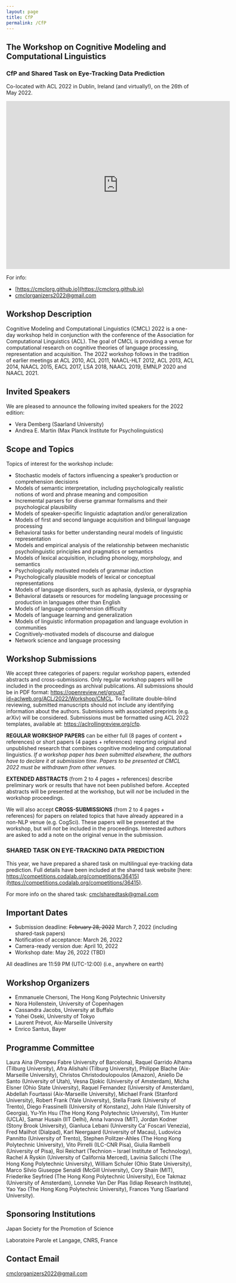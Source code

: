 ```yaml
---
layout: page
title: CfP
permalink: /CfP
---
```


## The Workshop on Cognitive Modeling and Computational Linguistics

### CfP and Shared Task on Eye-Tracking Data Prediction

Co-located with ACL 2022 in Dublin, Ireland (and virtually!), on the 26th of May 2022.

<iframe src="https://www.google.com/maps/embed?pb=!1m18!1m12!1m3!1d152515.25333408735!2d-6.385787383888776!3d53.32444313848332!2m3!1f0!2f0!3f0!3m2!1i1024!2i768!4f13.1!3m3!1m2!1s0x48670e80ea27ac2f%3A0xa00c7a9973171a0!2sDublin%2C%20Ireland!5e0!3m2!1sen!2sus!4v1638508842460!5m2!1sen!2sus" width="600" height="450" style="border:0;" allowfullscreen="" loading="lazy"></iframe>

For info:
- [https://cmclorg.github.io](https://cmclorg.github.io)
- [cmclorganizers2022@gmail.com](mailto:cmclorganizers2022@gmail.com)


## Workshop Description
Cognitive Modeling and Computational Linguistics (CMCL) 2022 is a one-day workshop held in conjunction with the conference of the Association for Computational Linguistics (ACL). The goal of CMCL is providing a venue for computational research on cognitive theories of language processing, representation and acquisition. The 2022 workshop follows in the tradition of earlier meetings at ACL 2010, ACL 2011, NAACL-HLT 2012, ACL 2013, ACL 2014, NAACL 2015, EACL 2017, LSA 2018, NAACL 2019, EMNLP 2020 and NAACL 2021.

## Invited Speakers

We are pleased to announce the following invited speakers for the 2022 edition:

- Vera Demberg (Saarland University)
- Andrea E. Martin (Max Planck Institute for Psycholinguistics)

## Scope and Topics

Topics of interest for the workshop include:

- Stochastic models of factors influencing a speaker’s production or comprehension decisions
- Models of semantic interpretation, including psychologically realistic notions of word and phrase meaning and composition
- Incremental parsers for diverse grammar formalisms and their psychological plausibility
- Models of speaker-specific linguistic adaptation and/or generalization
- Models of first and second language acquisition and bilingual language processing
- Behavioral tasks for better understanding neural models of linguistic representation
- Models and empirical analysis of the relationship between mechanistic psycholinguistic principles and pragmatics or semantics
- Models of lexical acquisition, including phonology, morphology, and semantics
- Psychologically motivated models of grammar induction
- Psychologically plausible models of lexical or conceptual representations
- Models of language disorders, such as aphasia, dyslexia, or dysgraphia
- Behavioral datasets or resources for modeling language processing or production in languages other than English
- Models of language comprehension difficulty
- Models of language learning and generalization
- Models of linguistic information propagation and language evolution in communities
- Cognitively-motivated models of discourse and dialogue
- Network science and language processing


## Workshop Submissions

We accept three categories of papers: regular workshop papers, extended abstracts and cross-submissions. Only regular workshop papers will be included in the proceedings as archival publications. All submissions should be in PDF format: https://openreview.net/group?id=aclweb.org/ACL/2022/Workshop/CMCL.
To facilitate double-blind reviewing, submitted manuscripts should not include any identifying information about the authors. Submissions with associated preprints (e.g. arXiv) will be considered. Submissions must be formatted using ACL 2022 templates, available at: https://aclrollingreview.org/cfp.

**REGULAR WORKSHOP PAPERS** can be either full (8 pages of content + references) or short papers (4 pages + references) reporting original and unpublished research that combines cognitive modeling and computational linguistics. *If a workshop paper has been submitted elsewhere, the authors have to declare it at submission time. Papers to be presented at CMCL 2022 must be withdrawn from other venues.*

**EXTENDED ABSTRACTS** (from 2 to 4 pages + references) describe preliminary work or results that have not been published before. Accepted abstracts will be presented at the workshop, but will *not* be included in the workshop proceedings.

We will also accept **CROSS-SUBMISSIONS** (from 2 to 4 pages + references) for papers on related topics that have already appeared in a non-NLP venue (e.g. CogSci). These papers will be presented at the workshop, but will *not* be included in the proceedings. Interested authors are asked to add a note on the original venue in the submission.


### SHARED TASK ON EYE-TRACKING DATA PREDICTION

This year, we have prepared a shared task on multilingual eye-tracking data prediction. Full details have been included at the shared task website [here: https://competitions.codalab.org/competitions/36415](https://competitions.codalab.org/competitions/36415).

For more info on the shared task: [cmclsharedtask@gmail.com](mailto:cmclsharedtask@gmail.com)


## Important Dates

- Submission deadline: ~~February 28, 2022~~ March 7, 2022 (including shared-task papers)
- Notification of acceptance: March 26, 2022
- Camera-ready version due: April 10, 2022
- Workshop date: May 26, 2022 (TBD)

All deadlines are 11:59 PM (UTC-12:00) (i.e., anywhere on earth)


## Workshop Organizers

* Emmanuele Chersoni, The Hong Kong Polytechnic University
* Nora Hollenstein, University of Copenhagen
* Cassandra Jacobs, University at Buffalo
* Yohei Oseki, University of Tokyo
* Laurent Prévot, Aix-Marseille University
* Enrico Santus, Bayer


## Programme Committee

Laura Aina (Pompeu Fabre University of Barcelona), Raquel Garrido Alhama (Tilburg University), Afra Alishahi (Tilburg University), Philippe Blache (Aix-Marseille University), Christos Christodoulopoulos (Amazon), Aniello De Santo (University of Utah), Vesna Djokic (University of Amsterdam), Micha Elsner (Ohio State University), Raquel Fernandez (University of Amsterdam), Abdellah Fourtassi (Aix-Marseille University), Michael Frank (Stanford University), Robert Frank (Yale University), Stella Frank (University of Trento), Diego Frassinelli (University of Konstanz), John Hale (University of Georgia), Yu-Yin Hsu (The Hong Kong Polytechnic University), Tim Hunter (UCLA), Samar Husain (IIT Delhi), Anna Ivanova (MIT), Jordan Kodner (Stony Brook University), Gianluca Lebani (University Ca’ Foscari Venezia), Fred Mailhot (Dialpad), Karl Neergaard (University of Macau), Ludovica Pannitto (University of Trento), Stephen Politzer-Ahles (The Hong Kong Polytechnic University), Vito Pirrelli (ILC-CNR Pisa), Giulia Rambelli (University of Pisa), Roi Reichart (Technion – Israel Institute of Technology), Rachel A Ryskin (University of California Merced), Lavinia Salicchi (The Hong Kong Polytechnic University), William Schuler (Ohio State University), Marco Silvio Giuseppe Senaldi (McGill University), Cory Shain (MIT), Friederike Seyfried (The Hong Kong Polytechnic University), Ece Takmaz (University of Amsterdam), Lonneke Van Der Plas (Idiap Research Institute), Yao Yao (The Hong Kong Polytechnic University), Frances Yung (Saarland University).

## Sponsoring Institutions

Japan Society for the Promotion of Science

Laboratoire Parole et Langage, CNRS, France


## Contact Email

[cmclorganizers2022@gmail.com](mailto:cmclorganizers2022@gmail.com)

